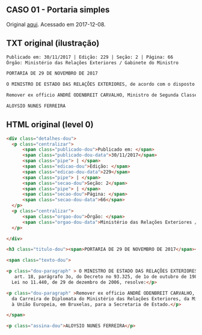 ## CASO 01 - Portaria simples

Original [aqui](http://portal.imprensanacional.gov.br/todas?p_p_id=101&p_p_lifecycle=0&p_p_state=maximized&p_p_mode=view&_101_struts_action=%2Fasset_publisher%2Fview_content&_101_type=content&_101_viewMode=view&_101_groupId=68942&_101_urlTitle=portaria-de-29-de-novembro-de-2017). Acessado em 2017-12-08.

## TXT original (ilustração)

```txt
Publicado em: 30/11/2017 | Edição: 229 | Seção: 2 | Página: 66
Órgão: Ministério das Relações Exteriores / Gabinete do Ministro

PORTARIA DE 29 DE NOVEMBRO DE 2017

O MINISTRO DE ESTADO DAS RELAÇÕES EXTERIORES, de acordo com o disposto no art. 18, parágrafo 3o, do Decreto no 93.325, de 1o de outubro de 1986, e nos termos da Lei no 11.440, de 29 de dezembro de 2006, resolve:

Remover ex officio ANDRÉ ODENBREIT CARVALHO, Ministro de Segunda Classe da Carreira de Diplomata do Ministério das Relações Exteriores, da Missão do Brasil junto à União Europeia, em Bruxelas, para a Secretaria de Estado.

ALOYSIO NUNES FERREIRA
```

## HTML original (level 0)

```html
<div class="detalhes-dou">
  <p class="centralizar">
      <span class="publicado-dou">Publicado em: </span>
      <span class="publicado-dou-data">30/11/2017</span>
      <span class="pipe"> | </span>
      <span class="edicao-dou">Edição: </span>
      <span class="edicao-dou-data">229</span>
      <span class="pipe"> | </span>
      <span class="secao-dou">Seção: 2</span>
      <span class="pipe"> | </span>
      <span class="secao-dou">Página: </span>
      <span class="secao-dou-data">66</span>
  </p>
  <p class="centralizar">
      <span class="orgao-dou">Órgão: </span>
      <span class="orgao-dou-data">Ministério das Relações Exteriores / Gabinete do Ministro</span>
  </p>

</div>

<h3 class="titulo-dou"><span>PORTARIA DE 29 DE NOVEMBRO DE 2017</span></h3>

<span class="texto-dou">

<p class="dou-paragraph" > O MINISTRO DE ESTADO DAS RELAÇÕES EXTERIORES, de acordo com o disposto no
   art. 18, parágrafo 3o, do Decreto no 93.325, de 1o de outubro de 1986, e nos termos da
  Lei no 11.440, de 29 de dezembro de 2006, resolve:</p>

<p class="dou-paragraph" >Remover ex officio ANDRÉ ODENBREIT CARVALHO, Ministro de Segunda Classe
  da Carreira de Diplomata do Ministério das Relações Exteriores, da Missão do Brasil junto
  à União Europeia, em Bruxelas, para a Secretaria de Estado.</p>

</span>

<p class="assina-dou">ALOYSIO NUNES FERREIRA</p>
```
